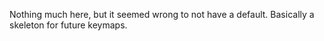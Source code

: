 Nothing much here, but it seemed wrong to not have a default. Basically a skeleton for future keymaps.

